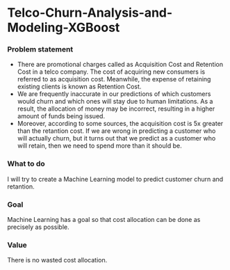 # Telco-Churn-Analysis-and-Modeling-XGBoost

### Problem statement
- There are promotional charges called as Acquisition Cost and Retention Cost in a telco company. The cost of acquiring new consumers is referred to as acquisition cost. Meanwhile, the expense of retaining existing clients is known as Retention Cost.
- We are frequently inaccurate in our predictions of which customers would churn and which ones will stay due to human limitations. As a result, the allocation of money may be incorrect, resulting in a higher amount of funds being issued.
- Moreover, according to some sources, the acquisition cost is 5x greater than the retantion cost. If we are wrong in predicting a customer who will actually churn, but it turns out that we predict as a customer who will retain, then we need to spend more than it should be.

### What to do
I will try to create a Machine Learning model to predict customer churn and retantion.

### Goal
Machine Learning has a goal so that cost allocation can be done as precisely as possible.

### Value
There is no wasted cost allocation.
